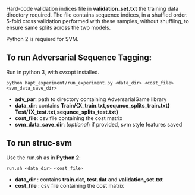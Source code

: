 Hard-code validation indices file in **validation_set.txt** the training data directory required. The file contains sequence indices, in a shuffled order. 5-fold cross validation performed with these samples, without shuffling, to ensure same splits across the two models. 

Python 2 is requierd for SVM.

## To run Adversarial Sequence Tagging:
Run in python 3, with cvxopt installed. 

`python hapt_experiment/run_experiment.py <data_dir> <cost_file> <svm_data_save_dir>`

- **adv_par**: path to directory containing AdversarialGame library
- **data_dir**: contains **Train/{X_train.txt,sequnce_splits_train.txt} Test/{X_test.txt,sequnce_splits_test.txt}**
- **cost_file**: csv file containing the cost matrix
- **svm_data_save_dir**: (_optional_) if provided, svm style features saved


## To run struc-svm

Use the run<span/>.sh as in **Python 2**:

`run.sh <data_dir> <cost_file>`

- **data_dir** : contains **train.dat**, **test.dat** and **validation_set.txt**
- **cost_file** : csv file containing the cost matrix
